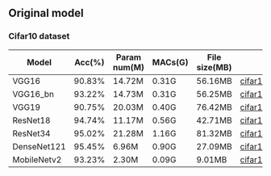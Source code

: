 

## Original model

### Cifar10 dataset

|Model|Acc(%)|Param num(M)|MACs(G)|File size(MB)|Download|
|-----|------|------------|-------|-------------|--------|
|VGG16|90.83%|14.72M|0.31G|56.16MB|[cifar10_vgg16.pt](https://drive.google.com/file/d/1ozNQNL883q86TrPZT1A0AHpCtrEe22cX/view?usp=sharing)|
|VGG16_bn|93.22%|14.73M|0.31G|56.25MB|[cifar10_vgg16_bn.pt](https://drive.google.com/file/d/10EDWl2zx0fNyJJ3W4vnDJJbasTCVKRRn/view?usp=sharing)|
|VGG19|90.75%|20.03M|0.40G|76.42MB|[cifar10_vgg19.pt](https://drive.google.com/file/d/1eejvPcYGPYkddSfVvzSJjquCXiFuGKlb/view?usp=sharing)|
|ResNet18|94.74%|11.17M|0.56G|42.71MB|[cifar10_resnet18.pt](https://drive.google.com/file/d/1tDy73OOWlO1B0tZJEbq5NkjZLVlfVt6x/view?usp=sharing)|
|ResNet34|95.02%|21.28M|1.16G|81.32MB|[cifar10_resnet34.pt](https://drive.google.com/file/d/1V_QHVRgkmUmKVlTipV4Ub8mbWwCLMycd/view?usp=sharing)|
|DenseNet121|95.45%|6.96M|0.90G|27.09MB|[cifar10_densenet121.pt](https://drive.google.com/file/d/1Tll_nos0JikJmp8MItJSxPXssG9OMVFf/view?usp=sharing)|
|MobileNetv2|93.23%|2.30M|0.09G|9.01MB|[cifar10_mobilenetv2.pt](https://drive.google.com/file/d/10oBh5OoQnq_zZqDFVCqDA0VUdu3LipGC/view?usp=sharing)|


<!--
### Cifar100 dataset


|Model|Acc(%)|Param num(M)|MACs(G)|File size(MB)|Download|
|-----|------|------------|-------|-------------|--------|

-->